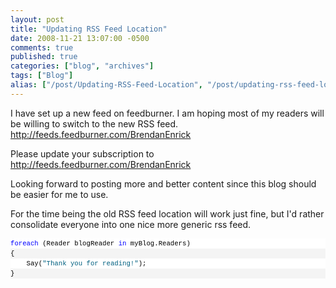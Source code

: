 ```yaml
---
layout: post
title: "Updating RSS Feed Location"
date: 2008-11-21 13:07:00 -0500
comments: true
published: true
categories: ["blog", "archives"]
tags: ["Blog"]
alias: ["/post/Updating-RSS-Feed-Location", "/post/updating-rss-feed-location"]
---
```

<!-- more -->

<p>I have set up a new feed on feedburner. I am hoping most of my readers will be willing to switch to the new RSS feed. <a title="http://feeds.feedburner.com/BrendanEnrick" href="http://feeds.feedburner.com/BrendanEnrick">http://feeds.feedburner.com/BrendanEnrick</a></p>
<p>Please update your subscription to <a title="http://feeds.feedburner.com/BrendanEnrick" href="http://feeds.feedburner.com/BrendanEnrick">http://feeds.feedburner.com/BrendanEnrick</a></p>
<p>Looking forward to posting more and better content since this blog should be easier for me to use.</p>
<p>For the time being the old RSS feed location will work just fine, but I'd rather consolidate everyone into one nice more generic rss feed.</p>
<div>
<div style="font-size: 8pt; overflow: visible; width: 100%; color: black; line-height: 12pt; font-family: consolas, 'Courier New', courier, monospace; background-color: #f4f4f4; border-style: none; padding: 0px;">
<pre style="font-size: 8pt; margin: 0em; overflow: visible; width: 100%; color: black; line-height: 12pt; font-family: consolas, 'Courier New', courier, monospace; background-color: white; border-style: none; padding: 0px;"><span style="color: #0000ff">foreach</span> (Reader blogReader <span style="color: #0000ff">in</span> myBlog.Readers)</pre>
<pre style="font-size: 8pt; margin: 0em; overflow: visible; width: 100%; color: black; line-height: 12pt; font-family: consolas, 'Courier New', courier, monospace; background-color: #f4f4f4; border-style: none; padding: 0px;">{</pre>
<pre style="font-size: 8pt; margin: 0em; overflow: visible; width: 100%; color: black; line-height: 12pt; font-family: consolas, 'Courier New', courier, monospace; background-color: white; border-style: none; padding: 0px;">    Say(<span style="color: #006080">"Thank you for reading!"</span>);</pre>
<pre style="font-size: 8pt; margin: 0em; overflow: visible; width: 100%; color: black; line-height: 12pt; font-family: consolas, 'Courier New', courier, monospace; background-color: #f4f4f4; border-style: none; padding: 0px;">}</pre>
</div>
</div>
